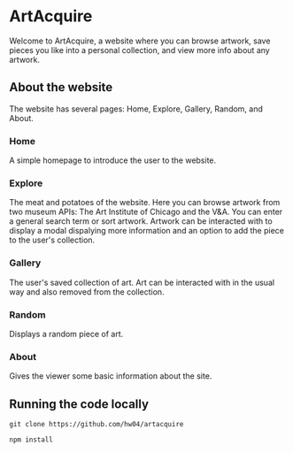 # ArtAcquire
Welcome to ArtAcquire, a website where you can browse artwork, save pieces you like into a personal collection, and view more info about any artwork.

## About the website
The website has several pages: Home, Explore, Gallery, Random, and About.

### Home
A simple homepage to introduce the user to the website.

### Explore
The meat and potatoes of the website. Here you can browse artwork from two museum APIs: The Art Institute of Chicago and the V&A. You can enter a general search term or sort artwork. Artwork can be interacted with to display a modal dispalying more information and an option to add the piece to the user's collection.

### Gallery
The user's saved collection of art. Art can be interacted with in the usual way and also removed from the collection.

### Random
Displays a random piece of art.

### About
Gives the viewer some basic information about the site.

## Running the code locally
```
git clone https://github.com/hw04/artacquire
```
```
npm install
```

